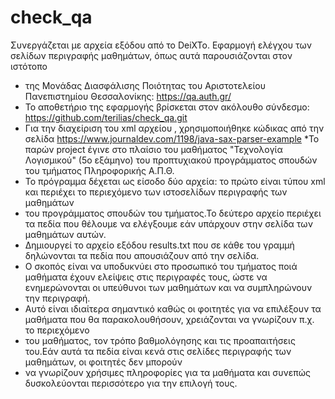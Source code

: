 # check_qa
Συνεργάζεται με αρχεία εξόδου από το DeiXTo.
  Εφαρμογή ελέγχου των σελίδων περιγραφής μαθημάτων, όπως αυτά παρουσιάζονται στον ιστότοπο
 * της Μονάδας Διασφάλισης Ποιότητας του Αριστοτελείου Πανεπιστημίου Θεσσαλονίκης: https://qa.auth.gr/
 * Το αποθετήριο της εφαρμογής βρίσκεται στον ακόλουθο σύνδεσμο: https://github.com/terilias/check_qa.git
 * Για την διαχείριση του xml αρχείου , χρησιμοποιήθηκε κώδικας από την σελίδα https://www.journaldev.com/1198/java-sax-parser-example
 *Το παρών project έγινε στο πλαίσιο του μαθήματος "Τεχνολογία Λογισμικού" (5ο εξάμηνο) του προπτυχιακού προγράμματος σπουδών του τμήματος Πληροφορικής Α.Π.Θ.
 * Το πρόγραμμα δέχεται ως είσοδο δύο αρχεία: το πρώτο είναι τύπου xml και περιέχει το περιεχόμενο των ιστοσελίδων περιγραφής των μαθημάτων
 * του προγράμματος σπουδών του τμήματος.Το δεύτερο αρχείο περιέχει τα πεδία που θέλουμε να ελέγξουμε εάν υπάρχουν στην σελίδα των μαθημάτων αυτών.
 * Δημιουργεί το αρχείο εξόδου results.txt που σε κάθε του γραμμή δηλώνονται τα πεδία που απουσιάζουν από την σελίδα.
 * Ο σκοπός είναι να υποδυκνύει στο προσωπικό του τμήματος ποιά μαθήματα έχουν ελείψεις στις περιγραφές τους, ώστε να ενημερώνονται οι υπεύθυνοι των μαθημάτων και να συμπληρώνουν την περιγραφή.
 * Αυτό είναι ιδιαίτερα σημαντικό καθώς οι φοιτητές για να επιλέξουν τα μαθήματα που θα παρακολουθήσουν, χρειάζονται να γνωρίζουν π.χ. το περιεχόμενο
 * του μαθήματος, τον τρόπο βαθμολόγησης και τις προαπαιτήσεις του.Εάν αυτά τα πεδία είναι κενά στις σελίδες περιγραφής των μαθημάτων, οι φοιτητές δεν μπορούν 
 * να γνωρίζουν χρήσιμες πληροφορίες για τα μαθήματα και συνεπώς δυσκολεύονται περισσότερο για την επιλογή τους.
